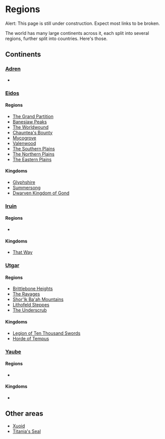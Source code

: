 # Regions

Alert: This page is still under construction. Expect most links to be broken.

The world has many large continents across it, each split into several regions,
further split into countries. Here's those.


## Continents

### [Adren](#)
  
  * []()
  
### [Eidos](#)

#### Regions

  * [The Grand Partition](pages/regions/grand_partition.md)
  * [Banesjaw Peaks](pages/regions/banesjaw_peaks.md)
  * [The Worldwound](pages/regions/worldwound.md)
  * [Chauntea's Bounty](pages/regions/chaunteas_bounty.md)
  * [Mycogrove](pages/regions/mycogrove.md)
  * [Valenwood](pages/regions/valenwood.md)
  * [The Southern Plains](pages/regions/plains_south.md)
  * [The Northern Plains](pages/regions/plains_north.md)
  * [The Eastern Plains](pages/regions/plains_east,md)

#### Kingdoms

  * [Glyphshire](kingdoms/glyphshire.md)
  * [Summersong](kingdoms/summersong.md)
  * [Dwarven Kingdom of Gond](kingdoms/kingdom_of_gond.md)
  
### [Iruin](#)

#### Regions

  * []()

#### Kingdoms

  * [That Way](pages/kingdoms/that_way.md)
  
### [Utgar](#)

#### Regions

  * [Brittlebone Heights](pages/regions/brittlebone_heights.md)
  * [The Ravages](pages/regions/ravages.md)
  * [Shor'lk Ba'ah Mountains](pages/regions/shorlk_baah_mountains.md)
  * [Lithofeld Steppes](pages/regions/lithofeld.md)
  * [The Underscrub](pages/regions/underscrub.md)

#### Kingdoms

  * [Legion of Ten Thousand Swords](pages/kingdoms/legion)
  * [Horde of Tempus](pages/kingdoms/horde)

### [Yaube](#)

#### Regions

  * []()

#### Kingdoms

  * []()

## Other areas

  * [Xuoid](pages/regions/xuoid.md)
  * [Titania's Seal](pages/regions/titanias_seal.md)
